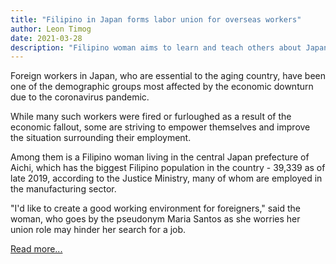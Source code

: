 ```yaml
---
title: "Filipino in Japan forms labor union for overseas workers"
author: Leon Timog
date: 2021-03-28
description: "Filipino woman aims to learn and teach others about Japan's labor system"
---
```

Foreign workers in Japan, who are essential to the aging country, have been one of the demographic groups most affected by the economic downturn due to the coronavirus pandemic.

While many such workers were fired or furloughed as a result of the economic fallout, some are striving to empower themselves and improve the situation surrounding their employment.

Among them is a Filipino woman living in the central Japan prefecture of Aichi, which has the biggest Filipino population in the country - 39,339 as of late 2019, according to the Justice Ministry, many of whom are employed in the manufacturing sector.

"I'd like to create a good working environment for foreigners," said the woman, who goes by the pseudonym Maria Santos as she worries her union role may hinder her search for a job.

[Read more...](https://english.kyodonews.net/news/2021/03/48cd8aa620c8-filipino-in-japan-forms-labor-union-for-overseas-workers.html)

